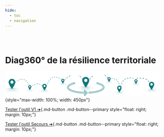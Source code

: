 ```yaml
---
hide:
  - toc
  - navigation
---
```


<br><br>

# Diag360° de la résilience territoriale

![logo-accueil](https://github.com/Konsilion/diag360/blob/master/mkdocs/media/Bandeau_Diag360.png?raw=true){style="max-width: 100%; width: 450px"}

[Tester l'outil V1 ➜](https://konsilion.github.io/diag360/pages/diag360_outil/){.md-button .md-button--primary style="float: right; margin: 10px;"}

[Tester l'outil Secours ➜]([https://konsilion.github.io/diag360/pages/diag360_outil/](http://195.200.14.8/app/diag360_v3)){.md-button .md-button--primary style="float: right; margin: 10px;"}
